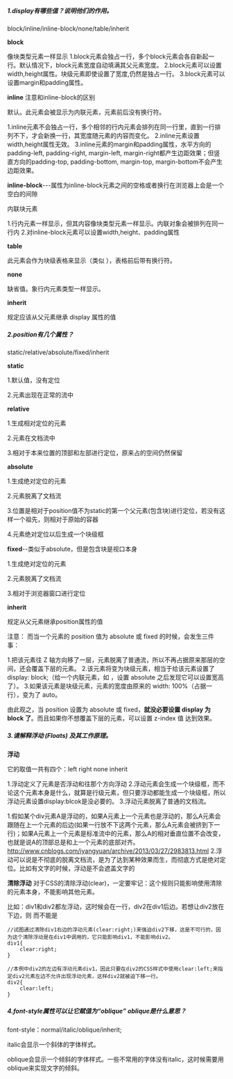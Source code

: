##### 1.display有哪些值？说明他们的作用。

block/inline/inline-block/none/table/inherit

**block**

像块类型元素一样显示
1.block元素会独占一行，多个block元素会各自新起一行。默认情况下，block元素宽度自动填满其父元素宽度。
2.block元素可以设置width,height属性。块级元素即使设置了宽度,仍然是独占一行。
3.block元素可以设置margin和padding属性。

**inline** 注意和inline-block的区别

默认。此元素会被显示为内联元素，元素前后没有换行符。

1.inline元素不会独占一行，多个相邻的行内元素会排列在同一行里，直到一行排列不下，才会新换一行，其宽度随元素的内容而变化。
2.inline元素设置width,height属性无效。
3.inline元素的margin和padding属性，水平方向的padding-left, padding-right, margin-left, margin-right都产生边距效果；但竖直方向的padding-top, padding-bottom, margin-top, margin-bottom不会产生边距效果。

**inline-block**---属性为inline-block元素之间的空格或者换行在浏览器上会是一个空白的间隙

内联块元素

1.行内元素一样显示，但其内容像块类型元素一样显示。内联对象会被排列在同一行内
2.对inline-block元素可以设置width,height、padding属性

**table**

此元素会作为块级表格来显示（类似 <table>），表格前后带有换行符。

**none**

缺省值。象行内元素类型一样显示。

**inherit**

规定应该从父元素继承 display 属性的值

##### 2.position有几个属性？

static/relative/absolute/fixed/inherit

**static**

1.默认值，没有定位

2.元素出现在正常的流中

**relative**

1.生成相对定位的元素

2.元素在文档流中

3.相对于本来位置的顶部和左部进行定位，原来占的空间仍然保留

**absolute**

1.生成绝对定位的元素

2.元素脱离了文档流

3.位置是相对于position值不为static的第一个父元素(包含块)进行定位，若没有这样一个祖先，则相对于原始的容器

4.元素绝对定位以后生成一个块级框

**fixed**--类似于absolute，但是包含块是视口本身

1.生成绝对定位的元素

2.元素脱离了文档流

3.相对于浏览器窗口进行定位

**inherit**

规定从父元素继承position属性的值

注意：
而当一个元素的 position 值为 absolute 或 fixed 的时候，会发生三件事：

1.把该元素往 Z 轴方向移了一层，元素脱离了普通流，所以不再占据原来那层的空间，还会覆盖下层的元素。
2.该元素将变为块级元素，相当于给该元素设置了 display: block;（给一个内联元素，如 <span> ，设置 absolute 之后发现它可以设置宽高了）。
3.如果该元素是块级元素，元素的宽度由原来的 width: 100%（占据一行），变为了 auto。

由此观之，当 position 设置为 absolute 或 fixed，**就没必要设置 display 为 block 了**。而且如果你不想覆盖下层的元素，可以设置 z-index 值 达到效果。

##### 3.请解释浮动 (Floats) 及其工作原理。

**浮动**

它的取值一共有四个：left right none inherit

1.浮动定义了元素是否浮动和往那个方向浮动
2.浮动元素会生成一个块级框，而不论这个元素本身是什么，就算是行级元素，但只要浮动都能生成一个块级框，所以浮动元素设置display:blcok是没必要的。
3.浮动元素脱离了普通的文档流。

1.假如某个div元素A是浮动的，如果A元素上一个元素也是浮动的，那么A元素会跟随在上一个元素的后边(如果一行放不下这两个元素，那么A元素会被挤到下一行)；如果A元素上一个元素是标准流中的元素，那么A的相对垂直位置不会改变，也就是说A的顶部总是和上一个元素的底部对齐。
http://www.cnblogs.com/iyangyuan/archive/2013/03/27/2983813.html
2.浮动可以说是不彻底的脱离文档流，是为了达到某种效果而生，而彻底方式是绝对定位。比如有文字的时候，浮动是不会遮盖文字的

**清除浮动**
对于CSS的清除浮动(clear)，一定要牢记：这个规则只能影响使用清除的元素本身，不能影响其他元素。

比如：div1和div2都左浮动，这时候会在一行，div2在div1后边。若想让div2放在下边，则
而不能是
```
//试图通过清除div1右边的浮动元素(clear:right;)来强迫div2下移，这是不可行的，因为这个清除浮动是在div1中调用的，它只能影响div1，不能影响div2。
div1{
    clear:right;
}
```

```
//本例中div2的左边有浮动元素div1，因此只要在div2的CSS样式中使用clear:left;来指定div2元素左边不允许出现浮动元素，这样div2就被迫下移一行。
div2{
    clear:left;
}
```

##### 4.font-style属性可以让它赋值为“oblique” oblique是什么意思？

font-style：normal/italic/oblique/inherit;

italic会显示一个斜体的字体样式。

oblique会显示一个倾斜的字体样式。一些不常用的字体没有italic，这时候需要用oblique来实现文字的倾斜。
